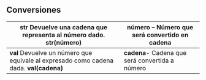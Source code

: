 ## Conversiones

| **str**  Devuelve una cadena que representa al número dado.  **str(número)**| **número** – Número que será convertido en cadena|
|-----------|-----------|
| **val**  Devuelve un número que equivale al expresado como cadena dada.  **val(cadena)**| **cadena**- Cadena que será convertida a número|

